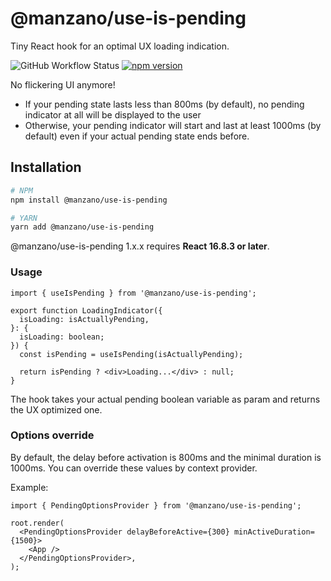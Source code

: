 # @manzano/use-is-pending

Tiny React hook for an optimal UX loading indication.

![GitHub Workflow Status](https://img.shields.io/github/actions/workflow/status/manzano78/use-is-pending/ci.yml?style=flat-square)
[![npm version](https://img.shields.io/npm/v/@manzano/use-is-pending.svg?style=flat-square)](https://www.npmjs.com/package/@manzano/use-is-pending)

No flickering UI anymore!

- If your pending state lasts less than 800ms (by default), no pending indicator at all will be displayed to the user
- Otherwise, your pending indicator will start and last at least 1000ms (by default) even if your actual pending state ends before.

## Installation

```sh
# NPM
npm install @manzano/use-is-pending

# YARN
yarn add @manzano/use-is-pending
```

@manzano/use-is-pending 1.x.x requires **React 16.8.3 or later**.

### Usage

```tsx
import { useIsPending } from '@manzano/use-is-pending';

export function LoadingIndicator({
  isLoading: isActuallyPending,
}: {
  isLoading: boolean;
}) {
  const isPending = useIsPending(isActuallyPending);

  return isPending ? <div>Loading...</div> : null;
}
```

The hook takes your actual pending boolean variable as param and returns the UX optimized one.

### Options override

By default, the delay before activation is 800ms and the minimal duration is 1000ms. You can override these values by context provider.

Example:

```tsx
import { PendingOptionsProvider } from '@manzano/use-is-pending';

root.render(
  <PendingOptionsProvider delayBeforeActive={300} minActiveDuration={1500}>
    <App />
  </PendingOptionsProvider>,
);
```
